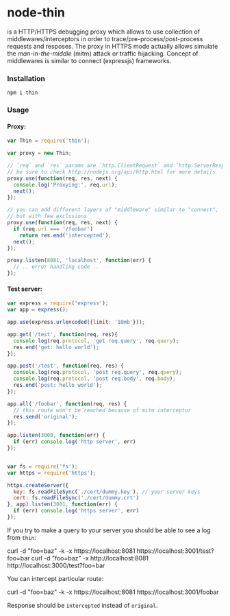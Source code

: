 node-thin
=========

is a HTTP/HTTPS debugging proxy which allows to use collection of middlewares/interceptors in order to trace/pre-process/post-process requests and resposes. The proxy in HTTPS mode actually allows simulate the *man-in-the-middle* (mitm) attack or traffic hijacking. Concept of middlewares is similar to connect (expressjs) frameworks.


### Installation

```
npm i thin
```


### Usage

#### Proxy:

```javascript
var Thin = require('thin');

var proxy = new Thin;

// `req` and `res` params are `http.ClientRequest` and `http.ServerResponse` accordingly
// be sure to check http://nodejs.org/api/http.html for more details
proxy.use(function(req, res, next) {
  console.log('Proxying:', req.url);
  next();
});

// you can add different layers of "middleware" similar to "connect",
// but with few exclusions
proxy.use(function(req, res, next) {
  if (req.url === '/foobar')
    return res.end('intercepted');
  next();
});

proxy.listen(8081, 'localhost', function(err) {
  // .. error handling code ..
});

```

#### Test server:

```javascript
var express = require('express');
var app = express();

app.use(express.urlencoded({limit: '10mb'}));

app.get('/test', function(req, res){
  console.log(req.protocol, 'get req.query', req.query);
  res.end('get: hello world');
});

app.post('/test', function(req, res) {
  console.log(req.protocol, 'post req.query', req.query);
  console.log(req.protocol, 'post req.body', req.body);
  res.end('post: hello world');
});

app.all('/foobar', function(req, res) {
  // this route won't be reached because of mitm interceptor
  res.send('original');
});

app.listen(3000, function(err) {
  if (err) console.log('http server', err)
});


var fs = require('fs');
var https = require('https');

https.createServer({
  key: fs.readFileSync('./cert/dummy.key'), // your server keys
  cert: fs.readFileSync('./cert/dummy.crt')
}, app).listen(3001, function(err) {
  if (err) console.log('https server', err)
});
```

If you try to make a query to your server you should be able to see a log from `thin`:

  curl -d "foo=baz" -k -x https://localhost:8081 https://localhost:3001/test?foo=bar
  curl -d "foo=baz" -x http://localhost:8081 http://localhost:3000/test?foo=bar

You can intercept particular route:

  curl -d "foo=baz" -k -x https://localhost:8081 https://localhost:3001/foobar

Response should be `intercepted` instead of `original`.
